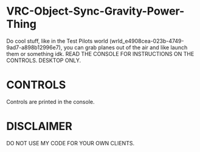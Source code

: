 # VRC-Object-Sync-Gravity-Power-Thing

Do cool stuff, like in the Test Pilots world (wrld_e4908cea-023b-4749-9ad7-a898b12996e7), you can grab planes out of the air and like launch them or something idk.
READ THE CONSOLE FOR INSTRUCTIONS ON THE CONTROLS.
DESKTOP ONLY.

# CONTROLS

Controls are printed in the console.

# DISCLAIMER

DO NOT USE MY CODE FOR YOUR OWN CLIENTS.
